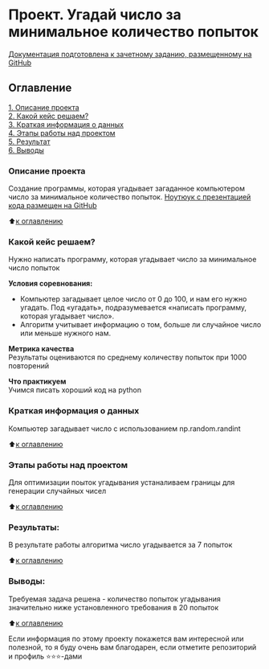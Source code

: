 # Проект. Угадай число за минимальное количество попыток
[Документация подготовлена к зачетному заданию, размещенному на GitHub](https://github.com/Lenape1983/DS/blob/main/MIPT/Python/Module_3/game_v3.py)

## Оглавление  
[1. Описание проекта](#Описание-проекта)  
[2. Какой кейс решаем?](#Какой-кейс-решаем)  
[3. Краткая информация о данных](#Краткая-информация-о-данных)  
[4. Этапы работы над проектом](#Этапы-работы-над-проектом)  
[5. Результат](#Результат)    
[6. Выводы](#Выводы) 

### Описание проекта    
Cоздание программы, которая угадывает загаданное компьютером число за минимальное количество попыток.
[Ноутюук с презентацией кода размещен на GitHub](https://github.com/Lenape1983/DS/blob/main/MIPT/Python/Module_3/baseline.ipynb)

:arrow_up:[к оглавлению](#Оглавление)

### Какой кейс решаем?    
Нужно написать программу, которая угадывает число за минимальное число попыток

**Условия соревнования:**  
- Компьютер загадывает целое число от 0 до 100, и нам его нужно угадать. Под «угадать», подразумевается «написать программу, которая угадывает число».
- Алгоритм учитывает информацию о том, больше ли случайное число или меньше нужного нам.

**Метрика качества**     
Результаты оцениваются по среднему количеству попыток при 1000 повторений

**Что практикуем**     
Учимся писать хороший код на python


### Краткая информация о данных
Компьютер загадывает число с использованием np.random.randint
  
:arrow_up:[к оглавлению](#Оглавление)


### Этапы работы над проектом  
Для оптимизации поыток угадывания устаналиваем границы для генерации случайных чисел 

:arrow_up:[к оглавлению](#Оглавление)


### Результаты:  
В результате работы алгоритма число угадывается за 7 попыток

:arrow_up:[к оглавлению](#Оглавление)

### Выводы:  
Требуемая задача решена - количество попыток угадывания значительно ниже установленного требования в 20 попыток

:arrow_up:[к оглавлению](#Оглавление)


Если информация по этому проекту покажется вам интересной или полезной, то я буду очень вам благодарен, если отметите репозиторий и профиль ⭐️⭐️⭐️-дами